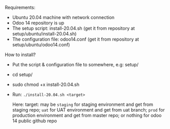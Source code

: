 Requirements:
-	Ubuntu 20.04 machine with network connection
-	Odoo 14 repository is up
-	The setup script: install-20.04.sh (get it from repository at setup/ubuntu/install-20.04.sh)
-	The configuration file: odoo14.conf (get it from repository at setup/ubuntu/odoo14.conf)


How to install?
-	Put the script & configuration file to somewhere, e.g: setup/
-	cd setup/
-	sudo chmod +x install-20.04.sh
-	Run: `./install-20.04.sh <target>`

    Here: 
	    target: may be `staging` for staging environment and get from staging repo; `uat` for UAT environment and get from uat branch; `prod` for production environment and get from master repo; or nothing for odoo 14 public github repo
